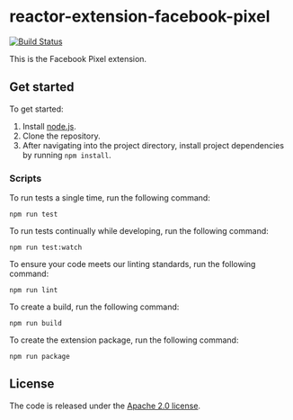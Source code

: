 # reactor-extension-facebook-pixel

[![Build Status](https://img.shields.io/github/workflow/status/Adobe-Marketing-Cloud-Activation/reactor-extension-facebook-pixel/ci?style=flat)](https://github.com/Adobe-Marketing-Cloud-Activation/reactor-extension-facebook-pixel/actions)

This is the Facebook Pixel extension.

## Get started

To get started:

1. Install [node.js](https://nodejs.org/).
2. Clone the repository.
3. After navigating into the project directory, install project dependencies by running `npm install`.

### Scripts

To run tests a single time, run the following command:

`npm run test`

To run tests continually while developing, run the following command:

`npm run test:watch`

To ensure your code meets our linting standards, run the following command:

`npm run lint`

To create a build, run the following command:

`npm run build`

To create the extension package, run the following command:

`npm run package`

## License

The code is released under the [Apache 2.0 license](LICENSE).
